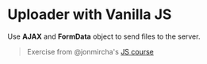 # Uploader with Vanilla JS

Use **AJAX** and **FormData** object to send files to the server.

> Exercise from @jonmircha's [JS course](https://www.youtube.com/watch?v=w7bh68aZsKM&list=PLvq-jIkSeTUZ6QgYYO3MwG9EMqC-KoLXA)
